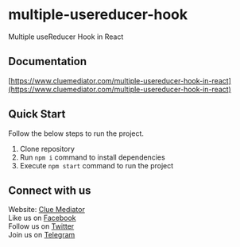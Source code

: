 # multiple-usereducer-hook
Multiple useReducer Hook in React

## Documentation

[https://www.cluemediator.com/multiple-usereducer-hook-in-react](https://www.cluemediator.com/multiple-usereducer-hook-in-react)

## Quick Start

Follow the below steps to run the project.

1. Clone repository
2. Run `npm i` command to install dependencies
3. Execute `npm start` command to run the project

## Connect with us

Website: [Clue Mediator](https://www.cluemediator.com)  
Like us on [Facebook](https://www.facebook.com/thecluemediator)  
Follow us on [Twitter](https://twitter.com/cluemediator)  
Join us on [Telegram](https://t.me/cluemediator)